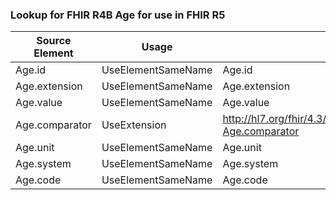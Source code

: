 ### Lookup for FHIR R4B Age for use in FHIR R5

| Source Element | Usage | Target |
| -------------- | ----- | ------ |
| Age.id | UseElementSameName | Age.id |
| Age.extension | UseElementSameName | Age.extension |
| Age.value | UseElementSameName | Age.value |
| Age.comparator | UseExtension | http://hl7.org/fhir/4.3/StructureDefinition/extension-Age.comparator |
| Age.unit | UseElementSameName | Age.unit |
| Age.system | UseElementSameName | Age.system |
| Age.code | UseElementSameName | Age.code |
